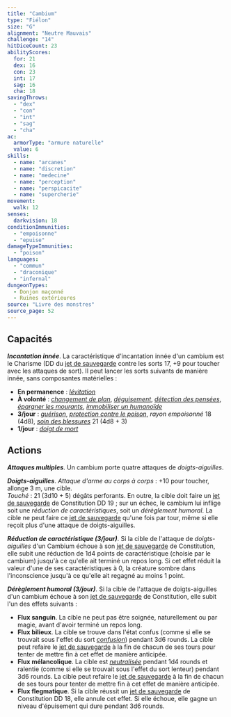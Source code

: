 ```yaml
---
title: "Cambium"
type: "Fiélon"
size: "G"
alignment: "Neutre Mauvais"
challenge: "14"
hitDiceCount: 23
abilityScores:
  for: 21
  dex: 16
  con: 23
  int: 17
  sag: 16
  cha: 18
savingThrows:
  - "dex"
  - "con"
  - "int"
  - "sag"
  - "cha"
ac:
  armorType: "armure naturelle"
  value: 6
skills:
  - name: "arcanes"
  - name: "discretion"
  - name: "medecine"
  - name: "perception"
  - name: "perspicacite"
  - name: "supercherie"
movement:
  walk: 12
senses:
  darkvision: 18
conditionImmunities:
  - "empoisonne"
  - "epuise"
damageTypeImmunities:
  - "poison"
languages:
  - "commun"
  - "draconique"
  - "infernal"
dungeonTypes:
  - Donjon maçonné
  - Ruines extérieures
source: "Livre des monstres"
source_page: 52
---
```

## Capacités
_**Incantation innée**_. La caractéristique d'incantation innée d'un cambium est le Charisme (DD du [jet de sauvegarde](/utiliser-les-caracteristiques/#jets-de-sauvegarde) contre les sorts 17, +9 pour toucher avec les attaques de sort). Il peut lancer les sorts suivants de manière innée, sans composantes matérielles :
* **En permanence** : [_lévitation_](/grimoire/levitation/)
* **À volonté** : [_changement de plan_](/grimoire/changement-de-plan/), [_déguisement_](/grimoire/deguisement/), [_détection des pensées_](/grimoire/detection-des-pensees/), [_épargner les mourants_](/grimoire/epargner-les-mourants/), [_immobiliser un humanoïde_](/grimoire/immobiliser-un-humanoide/)
* **3/jour** : [_guérison_](/grimoire/guerison/), [_protection contre le poison_](/grimoire/protection-contre-le-poison/), _rayon empoisonné_ 18 (4d8), [_soin des blessures_](/grimoire/soin-des-blessures/) 21 (4d8 + 3)
* **1/jour** : [_doigt de mort_](/grimoire/doigt-de-mort/)

## Actions
_**Attaques multiples**_. Un cambium porte quatre attaques de _doigts-aiguilles_.

_**Doigts-aiguilles**_. _Attaque d'arme au corps à corps_ : +10 pour toucher, allonge 3 m, une cible.  
_Touché_ : 21 (3d10 + 5) dégâts perforants. En outre, la cible doit faire un [jet de sauvegarde](/utiliser-les-caracteristiques/#jets-de-sauvegarde) de Constitution DD 19 ; sur un échec, le cambium lui inflige soit une _réduction de caractéristiques_, soit un _dérèglement humoral_. La cible ne peut faire ce [jet de sauvegarde](/utiliser-les-caracteristiques/#jets-de-sauvegarde) qu'une fois par tour, même si elle reçoit plus d'une attaque de doigts-aiguilles.

_**Réduction de caractéristique (3/jour)**_. Si la cible de l'attaque de _doigts-aiguilles_ d'un Cambium échoue à son [jet de sauvegarde](/utiliser-les-caracteristiques/#jets-de-sauvegarde) de Constitution, elle subit une réduction de 1d4 points de caractéristique (choisie par le cambium) jusqu'à ce qu'elle ait terminé un repos long. Si cet effet réduit la valeur d'une de ses caractéristiques à 0, la créature sombre dans l'inconscience jusqu'à ce qu'elle ait regagné au moins 1 point.

_**Dérèglement humoral (3/jour)**_. Si la cible de l'attaque de doigts-aiguilles d'un cambium échoue à son [jet de sauvegarde](/utiliser-les-caracteristiques/#jets-de-sauvegarde) de Constitution, elle subit l'un des effets suivants :  
* **Flux sanguin**. La cible ne peut pas être soignée, naturellement ou par magie, avant d'avoir terminé un repos long.  
* **Flux bilieux**. La cible se trouve dans l'état confus (comme si elle se trouvait sous l'effet du sort [_confusion_](/grimoire/confusion/)) pendant 3d6 rounds. La cible peut refaire le [jet de sauvegarde](/utiliser-les-caracteristiques/#jets-de-sauvegarde) à la fin de chacun de ses tours pour tenter de mettre fin à cet effet de manière anticipée.  
* **Flux mélancolique**. La cible est [_neutralisée_](/gerer-la-sante-du-personnage/#neutralise) pendant 1d4 rounds et ralentie (comme si elle se trouvait sous l'effet du sort lenteur) pendant 3d6 rounds. La cible peut refaire le [jet de sauvegarde](/utiliser-les-caracteristiques/#jets-de-sauvegarde) à la fin de chacun de ses tours pour tenter de mettre fin à cet effet de manière anticipée.  
* **Flux flegmatique**. Si la cible réussit un [jet de sauvegarde](/utiliser-les-caracteristiques/#jets-de-sauvegarde) de Constitution DD 18, elle annule cet effet. Si elle échoue, elle gagne un niveau d'épuisement qui dure pendant 3d6 rounds.
